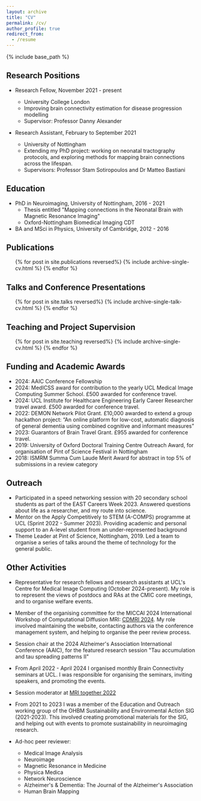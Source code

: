 ```yaml
---
layout: archive
title: "CV"
permalink: /cv/
author_profile: true
redirect_from:
  - /resume
---
```


{% include base_path %}

## Research Positions

* Research Fellow, November 2021 - present
  * University College London
  * Improving brain connectivity estimation for disease progression modelling
  * Supervisor: Professor Danny Alexander

* Research Assistant, February to September 2021
  * University of Nottingham
  * Extending my PhD project: working on neonatal tractography protocols, and exploring methods for mapping brain connections across the lifespan.
  * Supervisors: Professor Stam Sotiropoulos and Dr Matteo Bastiani

## Education

* PhD in Neuroimaging, University of Nottingham, 2016 - 2021
  * Thesis entitled "Mapping connections in the Neonatal Brain with Magnetic Resonance Imaging"
  * Oxford-Nottingham Biomedical Imaging CDT
* BA and MSci in Physics, University of Cambridge, 2012 - 2016
  

## Publications

  <ul>{% for post in site.publications reversed%}
    {% include archive-single-cv.html %}
  {% endfor %}</ul>
  
## Talks and Conference Presentations

  <ul>{% for post in site.talks reversed%}
    {% include archive-single-talk-cv.html %}
  {% endfor %}</ul>
  
## Teaching and Project Supervision

  <ul>{% for post in site.teaching reversed%}
    {% include archive-single-cv.html %}
  {% endfor %}</ul>

## Funding and Academic Awards
* 2024: AAIC Conference Fellowship
* 2024: MedICSS award for contribution to the yearly UCL Medical Image Computing Summer School. £500 awarded for conference travel.
* 2024: UCL Institute for Healthcare Engineering Early Career Researcher travel award. £500 awarded for conference travel.
* 2022: DEMON Network Pilot Grant. £10,000 awarded to extend a group hackathon project: “An online platform for low-cost, automatic diagnosis of general dementia using combined cognitive and informant measures”
* 2023: Guarantors of Brain Travel Grant. £955 awarded for conference travel.
* 2019: University of Oxford Doctoral Training Centre Outreach Award, for organisation of Pint of Science Festival in Nottingham
* 2018: ISMRM Summa Cum Laude Merit Award for abstract in top 5% of submissions in a review category
  
## Outreach

* Participated in a speed networking session with 20 secondary school students as part of the EAST Careers Week 2023. Answered questions about life as a researcher, and my route into science.
* Mentor on the Apply Competitively to STEM (A-COMPS) programme at UCL (Sprint 2022 - Summer 2023). Providing academic and personal support to an A-level student from an under-represented background
* Theme Leader at Pint of Science, Nottingham, 2019. Led a team to organise a series of talks around the theme of technology for the general public.

## Other Activities
* Representative for research fellows and research assistants at UCL's Centre for Medical Image Computing (October 2024-present). My role is to represent the views of postdocs and RAs at the CMIC core meetings, and to organise welfare events.
* Member of the organising committee for the MICCAI 2024 International Workshop of Computational Diffusion MRI: [CDMRI 2024](http://cmic.cs.ucl.ac.uk/cdmri/). My role involved maintaining the website, contacting authors via the conference management system, and helping to organise the peer review process.
* Session chair at the 2024 Alzheimer's Association International Conference (AAIC), for the featured research session "Tau accumulation and tau spreading patterns II"
* From April 2022 - April 2024 I organised monthly Brain Connectivity seminars at UCL. I was responsible for organising the seminars, inviting speakers, and promoting the events.
* Session moderator at [MRI together 2022](https://mritogether.esmrmb.org)
* From 2021 to 2023 I was a member of the Education and Outreach working group of the OHBM Sustainability and Environmental Action SIG (2021-2023). This involved creating promotional materials for the SIG, and helping out with events to promote sustainability in neuroimaging research.

* Ad-hoc peer reviewer:
  * Medical Image Analysis 
  * Neuroimage
  * Magnetic Resonance in Medicine
  * Physica Medica
  * Network Neuroscience
  * Alzheimer's & Dementia: The Journal of the Alzheimer's Association
  * Human Brain Mapping

